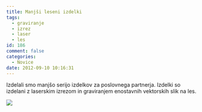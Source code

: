 ```yaml
---
title: Manjši leseni izdelki
tags:
  - graviranje
  - izrez
  - laser
  - les
id: 186
comment: false
categories:
  - Novice
date: 2012-09-10 10:16:31
---
```


Izdelali smo manjšo serijo izdelkov za poslovnega partnerja. Izdelki so izdelani z laserskim izrezom in graviranjem enostavnih vektorskih slik na les.

![](http://www.laserstvomakuc.si/nextgen-attach_to_post/preview/id--370)